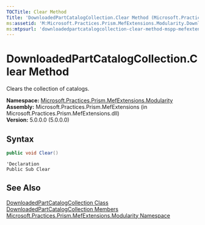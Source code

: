 ```yaml
---
TOCTitle: Clear Method
Title: 'DownloadedPartCatalogCollection.Clear Method (Microsoft.Practices.Prism.MefExtensions.Modularity)'
ms:assetid: 'M:Microsoft.Practices.Prism.MefExtensions.Modularity.DownloadedPartCatalogCollection.Clear'
ms:mtpsurl: 'downloadedpartcatalogcollection-clear-method-mspp-mefextensions-modularity.md'
---
```



# DownloadedPartCatalogCollection.Clear Method

Clears the collection of catalogs.

**Namespace:** [Microsoft.Practices.Prism.MefExtensions.Modularity](/patterns-practices/reference/mspp-mefextensions-modularity-namespace)<br/>
**Assembly:** Microsoft.Practices.Prism.MefExtensions (in Microsoft.Practices.Prism.MefExtensions.dll)<br/>
**Version:** 5.0.0.0 (5.0.0.0)

## Syntax

```C#
public void Clear()
```
```VB
'Declaration
Public Sub Clear
```

## See Also


[DownloadedPartCatalogCollection Class](/patterns-practices/reference/downloadedpartcatalogcollection-class-mspp-mefextensions-modularity)  
[DownloadedPartCatalogCollection Members](/patterns-practices/reference/downloadedpartcatalogcollection-members-mspp-mefextensions-modularity)  
[Microsoft.Practices.Prism.MefExtensions.Modularity Namespace](/patterns-practices/reference/mspp-mefextensions-modularity-namespace)<br/>